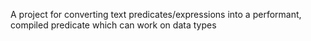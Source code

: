 A project for converting text predicates/expressions into a performant, compiled predicate which can work on data types